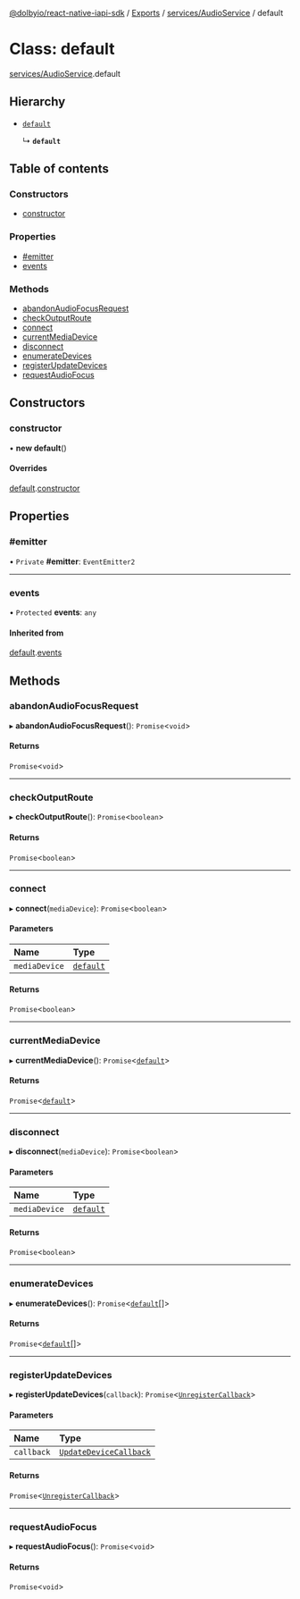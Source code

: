 [@dolbyio/react-native-iapi-sdk](../README.md) / [Exports](../modules.md) / [services/AudioService](../modules/services_AudioService.md) / default

# Class: default

[services/AudioService](../modules/services_AudioService.md).default

## Hierarchy

- [`default`](services_AbstractService.default.md)

  ↳ **`default`**

## Table of contents

### Constructors

- [constructor](services_AudioService.default.md#constructor)

### Properties

- [#emitter](services_AudioService.default.md##emitter)
- [events](services_AudioService.default.md#events)

### Methods

- [abandonAudioFocusRequest](services_AudioService.default.md#abandonaudiofocusrequest)
- [checkOutputRoute](services_AudioService.default.md#checkoutputroute)
- [connect](services_AudioService.default.md#connect)
- [currentMediaDevice](services_AudioService.default.md#currentmediadevice)
- [disconnect](services_AudioService.default.md#disconnect)
- [enumerateDevices](services_AudioService.default.md#enumeratedevices)
- [registerUpdateDevices](services_AudioService.default.md#registerupdatedevices)
- [requestAudioFocus](services_AudioService.default.md#requestaudiofocus)

## Constructors

### constructor

• **new default**()

#### Overrides

[default](services_AbstractService.default.md).[constructor](services_AbstractService.default.md#constructor)

## Properties

### #emitter

• `Private` **#emitter**: `EventEmitter2`

___

### events

• `Protected` **events**: `any`

#### Inherited from

[default](services_AbstractService.default.md).[events](services_AbstractService.default.md#events)

## Methods

### abandonAudioFocusRequest

▸ **abandonAudioFocusRequest**(): `Promise`<`void`\>

#### Returns

`Promise`<`void`\>

___

### checkOutputRoute

▸ **checkOutputRoute**(): `Promise`<`boolean`\>

#### Returns

`Promise`<`boolean`\>

___

### connect

▸ **connect**(`mediaDevice`): `Promise`<`boolean`\>

#### Parameters

| Name | Type |
| :------ | :------ |
| `mediaDevice` | [`default`](../interfaces/services_audio_MediaDevice.default.md) |

#### Returns

`Promise`<`boolean`\>

___

### currentMediaDevice

▸ **currentMediaDevice**(): `Promise`<[`default`](../interfaces/services_audio_MediaDevice.default.md)\>

#### Returns

`Promise`<[`default`](../interfaces/services_audio_MediaDevice.default.md)\>

___

### disconnect

▸ **disconnect**(`mediaDevice`): `Promise`<`boolean`\>

#### Parameters

| Name | Type |
| :------ | :------ |
| `mediaDevice` | [`default`](../interfaces/services_audio_MediaDevice.default.md) |

#### Returns

`Promise`<`boolean`\>

___

### enumerateDevices

▸ **enumerateDevices**(): `Promise`<[`default`](../interfaces/services_audio_MediaDevice.default.md)[]\>

#### Returns

`Promise`<[`default`](../interfaces/services_audio_MediaDevice.default.md)[]\>

___

### registerUpdateDevices

▸ **registerUpdateDevices**(`callback`): `Promise`<[`UnregisterCallback`](../interfaces/types_UnregisterCallback.UnregisterCallback.md)\>

#### Parameters

| Name | Type |
| :------ | :------ |
| `callback` | [`UpdateDeviceCallback`](../interfaces/services_AudioService.UpdateDeviceCallback.md) |

#### Returns

`Promise`<[`UnregisterCallback`](../interfaces/types_UnregisterCallback.UnregisterCallback.md)\>

___

### requestAudioFocus

▸ **requestAudioFocus**(): `Promise`<`void`\>

#### Returns

`Promise`<`void`\>
